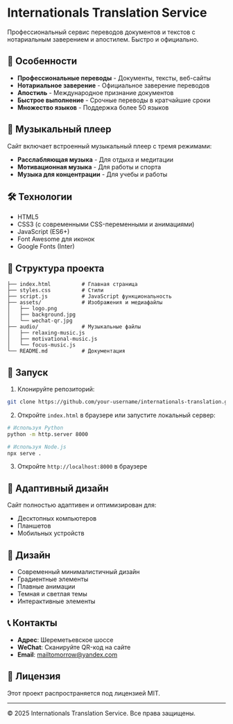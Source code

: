# Internationals Translation Service

Профессиональный сервис переводов документов и текстов с нотариальным заверением и апостилем. Быстро и официально.

## 🌟 Особенности

- **Профессиональные переводы** - Документы, тексты, веб-сайты
- **Нотариальное заверение** - Официальное заверение переводов
- **Апостиль** - Международное признание документов
- **Быстрое выполнение** - Срочные переводы в кратчайшие сроки
- **Множество языков** - Поддержка более 50 языков

## 🎵 Музыкальный плеер

Сайт включает встроенный музыкальный плеер с тремя режимами:
- **Расслабляющая музыка** - Для отдыха и медитации
- **Мотивационная музыка** - Для работы и спорта
- **Музыка для концентрации** - Для учебы и работы

## 🛠 Технологии

- HTML5
- CSS3 (с современными CSS-переменными и анимациями)
- JavaScript (ES6+)
- Font Awesome для иконок
- Google Fonts (Inter)

## 📁 Структура проекта

```
├── index.html          # Главная страница
├── styles.css          # Стили
├── script.js           # JavaScript функциональность
├── assets/             # Изображения и медиафайлы
│   ├── logo.png
│   ├── background.jpg
│   └── wechat-qr.jpg
├── audio/              # Музыкальные файлы
│   ├── relaxing-music.js
│   ├── motivational-music.js
│   └── focus-music.js
└── README.md           # Документация
```

## 🚀 Запуск

1. Клонируйте репозиторий:
```bash
git clone https://github.com/your-username/internationals-translation.git
```

2. Откройте `index.html` в браузере или запустите локальный сервер:
```bash
# Используя Python
python -m http.server 8000

# Используя Node.js
npx serve .
```

3. Откройте `http://localhost:8000` в браузере

## 📱 Адаптивный дизайн

Сайт полностью адаптивен и оптимизирован для:
- Десктопных компьютеров
- Планшетов
- Мобильных устройств

## 🎨 Дизайн

- Современный минималистичный дизайн
- Градиентные элементы
- Плавные анимации
- Темная и светлая темы
- Интерактивные элементы

## 📞 Контакты

- **Адрес**: Шереметьевское шоссе
- **WeChat**: Сканируйте QR-код на сайте
- **Email**: mailtomorrow@yandex.com

## 📄 Лицензия

Этот проект распространяется под лицензией MIT.

---

© 2025 Internationals Translation Service. Все права защищены.
